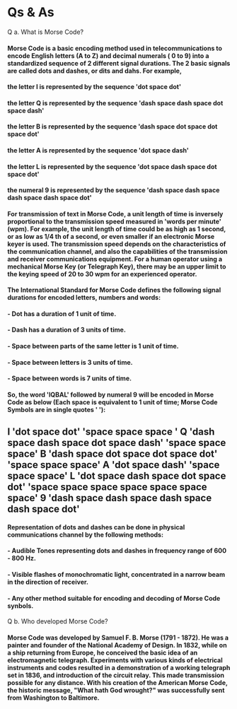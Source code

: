# Qs & As

Q a.  What is Morse Code?
#### Morse Code is a basic encoding method used in telecommunications to encode English letters (A to Z) and decimal numerals ( 0 to 9) into a standardized sequence of 2 different signal durations. The 2 basic signals are called dots and dashes, or dits and dahs. For example,  
#### the letter I is represented by the sequence 'dot space dot'  
#### the letter Q is represented by the sequence 'dash space dash space dot space dash'
#### the letter B is represented by the sequence 'dash space dot space dot space dot'
#### the letter A is represented by the sequence 'dot space dash'
#### the letter L is represented by the sequence 'dot space dash space dot space dot'
#### the numeral 9 is represented by the sequence 'dash space dash space dash space dash space dot'
#### For transmission of text in Morse Code, a unit length of time is inversely proportional to the transmission speed measured in 'words per minute' (wpm). For example, the unit length of time could be as high as 1 second, or as low as 1/4 th of a second, or even smaller if an electronic Morse keyer is used. The transmission speed depends on the characteristics of the communication channel, and also the capabilities of the transmission and receiver communications equipment. For a human operator using a mechanical Morse Key (or Telegraph Key), there may be an upper limit to the keying speed of 20 to 30 wpm for an experienced operator.
#### The International Standard for Morse Code defines the following signal durations for encoded letters, numbers and words:
#### - Dot has a duration of 1 unit of time.
#### - Dash has a duration of 3 units of time.
#### - Space between parts of the same letter is 1 unit of time.
#### - Space between letters is 3 units of time.
#### - Space between words is 7 units of time.

#### So, the word 'IQBAL' followed by numeral 9 will be encoded in Morse Code as below (Each space is equivalent to 1 unit of time; Morse Code Symbols are in single quotes ' '):
## I 'dot space dot' 'space space space ' Q 'dash space dash space dot space dash' 'space space space' B 'dash space dot space dot space dot' 'space space space' A 'dot space dash' 'space space space' L 'dot space dash space dot space dot' 'space space space space space space space' 9 'dash space dash space dash space dash space dot'

#### Representation of dots and dashes can be done in physical communications channel by the following methods:
#### - Audible Tones representing dots and dashes in frequency range of 600 - 800 Hz.
#### - Visible flashes of monochromatic light, concentrated in a narrow beam in the direction of receiver.
#### - Any other method suitable for encoding and decoding of Morse Code synbols.


Q b. Who developed Morse Code?  
#### Morse Code was developed by Samuel F. B. Morse (1791 - 1872). He was a painter and founder of the National Academy of Design. In 1832, while on a ship returning from Europe, he conceived the basic idea of an electromagnetic telegraph. Experiments with various kinds of electrical instruments and codes resulted in a demonstration of a working telegraph set in 1836, and introduction of the circuit relay. This made transmission possible for any distance. With his creation of the American Morse Code, the historic message, "What hath God wrought?" was successfully sent from Washington to Baltimore.
